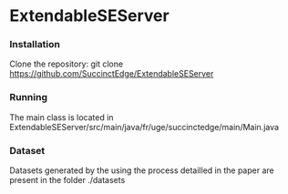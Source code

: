 # ExtendableSEServer

### Installation

Clone the repository: git clone https://github.com/SuccinctEdge/ExtendableSEServer

### Running

The main class is located in ExtendableSEServer/src/main/java/fr/uge/succinctedge/main/Main.java

### Dataset

Datasets generated by the using the process detailled in the paper are present in the folder ./datasets
